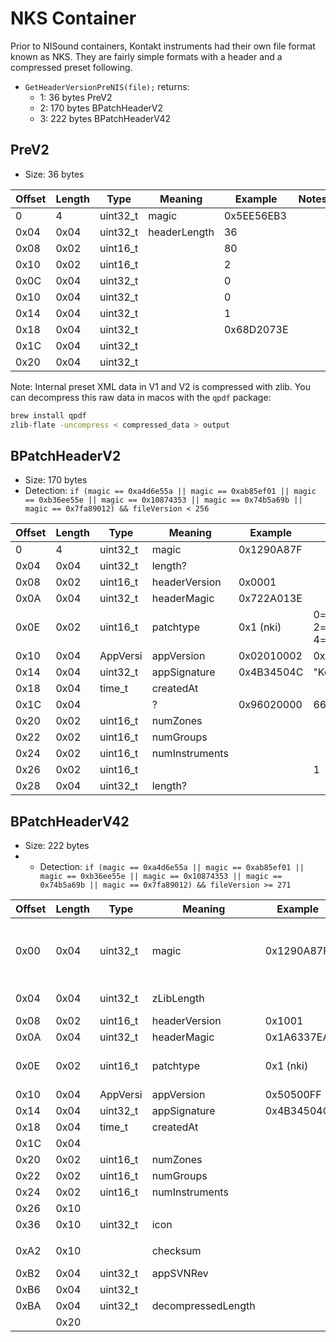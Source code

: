 # NKS Container

Prior to NISound containers, Kontakt instruments had their own file format known as NKS. They are fairly simple formats with a header and a compressed preset following.

- `GetHeaderVersionPreNIS(file);` returns:
  - 1: 36 bytes PreV2
  - 2: 170 bytes BPatchHeaderV2
  - 3: 222 bytes BPatchHeaderV42

## PreV2

- Size: 36 bytes

| Offset | Length | Type     | Meaning      | Example    | Notes |
| ------ | ------ | -------- | ------------ | ---------- | ----- |
| 0      | 4      | uint32_t | magic        | 0x5EE56EB3 |       |
| 0x04   | 0x04   | uint32_t | headerLength | 36         |       |
| 0x08   | 0x02   | uint16_t |              | 80         |       |
| 0x10   | 0x02   | uint16_t |              | 2          |       |
| 0x0C   | 0x04   | uint32_t |              | 0          |       |
| 0x10   | 0x04   | uint32_t |              | 0          |       |
| 0x14   | 0x04   | uint32_t |              | 1          |       |
| 0x18   | 0x04   | uint32_t |              | 0x68D2073E |       |
| 0x1C   | 0x04   | uint32_t |              |            |       |
| 0x20   | 0x04   | uint32_t |              |            |       |

Note: Internal preset XML data in V1 and V2 is compressed with zlib. You can decompress this raw data in macos with the `qpdf` package:

```bash
brew install qpdf
zlib-flate -uncompress < compressed_data > output
```

## BPatchHeaderV2

- Size: 170 bytes
- Detection: `if (magic == 0xa4d6e55a || magic == 0xab85ef01 || magic == 0xb36ee55e || magic == 0x10874353 || magic == 0x74b5a69b || magic == 0x7fa89012) && fileVersion < 256`

| Offset | Length | Type     | Meaning        | Example    | Notes                                    |
| ------ | ------ | -------- | -------------- | ---------- | ---------------------------------------- |
| 0      | 4      | uint32_t | magic          | 0x1290A87F |                                          |
| 0x04   | 0x04   | uint32_t | length?        |            |                                          |
| 0x08   | 0x02   | uint16_t | headerVersion  | 0x0001     |                                          |
| 0x0A   | 0x04   | uint32_t | headerMagic    | 0x722A013E |                                          |
| 0x0E   | 0x02   | uint16_t | patchtype      | 0x1 (nki)  | 0=nkm, 1=nki, 2=nkb, 3=nkp, 4=nkg, nkz=5 |
| 0x10   | 0x04   | AppVersi | appVersion     | 0x02010002 | 0x02010002=2.1.2                         |
| 0x14   | 0x04   | uint32_t | appSignature   | 0x4B34504C | "Kon2"                                   |
| 0x18   | 0x04   | time_t   | createdAt      |            |                                          |
| 0x1C   | 0x04   |          | ?              | 0x96020000 | 662, 1122                                |
| 0x20   | 0x02   | uint16_t | numZones       |            |                                          |
| 0x22   | 0x02   | uint16_t | numGroups      |            |                                          |
| 0x24   | 0x02   | uint16_t | numInstruments |            |                                          |
| 0x26   | 0x02   | uint16_t |                |            | 1                                        |
| 0x28   | 0x04   | uint32_t | length?        |            |                                          |

## BPatchHeaderV42

- Size: 222 bytes
- - Detection: `if (magic == 0xa4d6e55a || magic == 0xab85ef01 || magic == 0xb36ee55e || magic == 0x10874353 || magic == 0x74b5a69b || magic == 0x7fa89012) && fileVersion >= 271`

| Offset | Length | Type     | Meaning            | Example    | Notes                                                      |
| ------ | ------ | -------- | ------------------ | ---------- | ---------------------------------------------------------- |
| 0x00   | 0x04   | uint32_t | magic              | 0x1290A87F | 0xa4d6e55a, 0xab85ef01, 0xb36ee55e, 0x10874353, 0x74b5a69b |
| 0x04   | 0x04   | uint32_t | zLibLength         |            | Internal preset compressed size                            |
| 0x08   | 0x02   | uint16_t | headerVersion      | 0x1001     | Found 272                                                  |
| 0x0A   | 0x04   | uint32_t | headerMagic        | 0x1A6337EA |                                                            |
| 0x0E   | 0x02   | uint16_t | patchtype          | 0x1 (nki)  | 0=nkm, 1=nki, 2=nkb, 3=nkp, 4=nkg, nkz=5                   |
| 0x10   | 0x04   | AppVersi | appVersion         | 0x50500FF  | 0x5050FF=5.5.256                                           |
| 0x14   | 0x04   | uint32_t | appSignature       | 0x4B34504C | "Kon4"                                                     |
| 0x18   | 0x04   | time_t   | createdAt          |            |                                                            |
| 0x1C   | 0x04   |          |                    |            | 0                                                          |
| 0x20   | 0x02   | uint16_t | numZones           |            |                                                            |
| 0x22   | 0x02   | uint16_t | numGroups          |            |                                                            |
| 0x24   | 0x02   | uint16_t | numInstruments     |            |                                                            |
| 0x26   | 0x10   |          |                    |            |                                                            |
| 0x36   | 0x10   | uint32_t | icon               |            | 0x1C is "New"                                              |
|        |        |          |                    |            |                                                            |
| 0xA2   | 0x10   |          | checksum           |            | OpenSSL(?) EVP MD5                                         |
| 0xB2   | 0x04   | uint32_t | appSVNRev          |            |                                                            |
| 0xB6   | 0x04   | uint32_t |                    |            |                                                            |
| 0xBA   | 0x04   | uint32_t | decompressedLength |            |                                                            |
|        | 0x20   |          |                    |            |                                                            |
